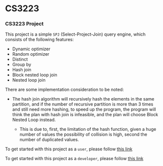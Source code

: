 # CS3223
### CS3223 Project

This project is a simple `SPJ` (Select-Project-Join) query engine, which consists of the following features:
* Dynamic optimizer
* Random optimizer
* Distinct
* Group by
* Hash join
* Block nested loop join
* Nested loop join

There are some implementation consideration to be noted:
* The hash join algorithm will recursively hash the elements in the same partition, and if the number of recursive partition is more than 3 times and still need more hashing, to speed up the program,
the program will think the plan with hash join is infeasible, and the plan will choose Block Nested Loop instead.

  * This is due to, first, the limitation of the hash function, given a huge number of values the possibility of collision is high, second the number of duplicated values.

 To get started with this project as a `user`, please follow [this link](https://www.comp.nus.edu.sg/~tankl/cs3223/project/user.htm)

  To get started with this project as a `developer`, please follow [this link](https://www.comp.nus.edu.sg/~tankl/cs3223/project/developer.htm) 